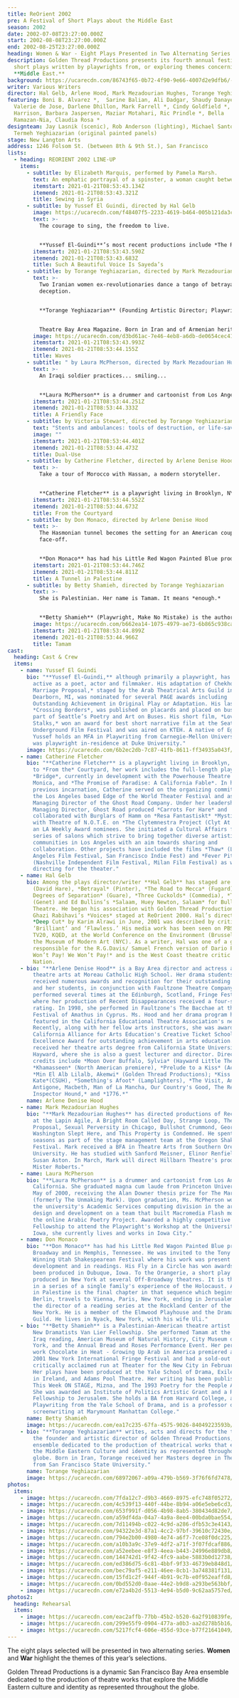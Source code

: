 ```yaml
---
title: ReOrient 2002
pre: A Festival of Short Plays about the Middle East
season: 2002
date: 2002-07-08T23:27:00.000Z
start: 2002-08-08T23:27:00.000Z
end: 2002-08-25T23:27:00.000Z
heading: Women & War - Eight Plays Presented in Two Alternating Series.
description: Golden Thread Productions presents its fourth annual festival of
  short plays written by playwrights from, or exploring themes concerning, the
  **Middle East.**
background: https://ucarecdn.com/86743f65-0b72-4f90-9e66-4007d2e9dfb6/-/crop/1708x987/0,139/-/preview/
writer: Various Writers
director: Hal Gelb, Arlene Hood, Mark Mezadourian Hughes, Torange Yeghiazarian
featuring: Boni B. Alvarez *,  Sarine Balian, Ali Dadgar, Shaudy Danaye-Elmi,
  Valerie de Jose, Darlene Dhillon, Mark Farrell *, Cindy Goldfield *, Jeanette
  Harrison, Barbara Jaspersen, Maziar Motahari, Ric Prindle *, Bella
  Ramazan-Nia, Claudia Rosa *
designteam: Jay Lasnik (scenic), Rob Anderson (lighting), Michael Santo (sound),
  Termeh Yeghiazarian (original painted panels)
stage: New Langton Arts
address: 1246 Folsom St. (between 8th & 9th St.), San Francisco
lists:
  - heading: REORIENT 2002 LINE-UP
    items:
      - subtitle: by Elizabeth Marquis, performed by Pamela Marsh.
        text: An emphatic portrayal of a spinster, a woman caught between cultures.
        itemstart: 2021-01-21T08:53:43.134Z
        itemend: 2021-01-21T08:53:43.321Z
        title: Sewing in Syria
      - subtitle: by Yussef El Guindi, directed by Hal Gelb
        image: https://ucarecdn.com/f48407f5-2233-4619-b464-005b121da3cd/
        text: >-
          The courage to sing, the freedom to live.


          **Yussef El-Guindi**’s most recent productions include *The Ramayana* (co-adaptor) at ACT; and *Pilgrims Musa and Sheri in the New World*(winner of the Steinberg/American Theater Critics Association’s New Play Award in 2012; Gregory Award in 2011) also at ACT, and at Center Repertory Company (Walnut Creek, CA) 2013; and*Language Rooms*(Edgerton Foundation New American Play Award), co-produced by Golden Thread Productions and the Asian American Theater Company in San Francisco; at the Wilma Theater in Philadelphia (premiere), and at the Los Angeles Theater Center. His play *Our Enemies: Lively Scenes of Love and Combat* was produced by Silk Road Theater Project and won the M. Elizabeth Osborn award. It’s included in the anthology Four Arab American Plays, published by McFarland Books. His plays *Back of the Throat*, as well as *Such a Beautiful Voice is Sayeda’s and Karima’s City Pilgrims Musa and Sheri in the New Word* was published in the September, 2012 issue of American Theatre Magazine, and will soon be published by Dramatists Play Service, along with his play, *Jihad Jones and The Kalashnikov Babes*.
        itemstart: 2021-01-21T08:53:43.590Z
        itemend: 2021-01-21T08:53:43.683Z
        title: Such A Beautiful Voice Is Sayeda’s
      - subtitle: by Torange Yeghiazarian, directed by Mark Mezadourian Hughes.
        text: >-
          Two Iranian women ex-revolutionaries dance a tango of betrayal and
          deception.


          **Torange Yeghiazarian** (Founding Artistic Director; Playwright, Thanks- giving; Adapter, Shelter) founded Golden Thread in 1996, where she has directed Our Enemies: Lively Scenes of Love and Combat and Scenic Routes by Yussef El Guindi, The Myth of Creation by Sadegh Hedayat, Tamam by Betty Shamieh, Stuck by Amir Al-Azraki and Voice Room by Reza Soroor, amongst others. She is also a playwright, whose plays include Isfahan Blues (Gerbode-Hewlett Playwright Commission Award), 444 Days, The Fifth String: Ziryab’s Passage to Cordoba (ICCNC commission), and Call Me Mehdi (published in the TCG anthology “Salaam. Peace: An Anthology of Middle Eastern-American Drama”). Her articles have been published in The Drama Review, American Theatre Magazine, and


          Theatre Bay Area Magazine. Born in Iran and of Armenian heritage, she holds a Master’s degree in Theatre Arts from SFSU. She is one of the TCG Legacy Leaders of Color. She has received honors from the Cairo International Theatre Festival, the Symposium on Equity in the Entertainment Industry, and Theatre Bay Area.
        image: https://ucarecdn.com/d3bd61ac-7e46-4eb8-a6db-de0654cec41e/
        itemstart: 2021-01-21T08:53:43.993Z
        itemend: 2021-01-21T08:53:44.155Z
        title: Waves
      - subtitle: " by Laura McPherson, directed by Mark Mezadourian Hughes."
        text: >-
          An Iraqi soldier practices... smiling...


          **Laura McPherson** is a drummer and cartoonist from Los Angeles, California. She graduated magna cum laude from Princeton University in May of 2000, receiving the Alan Downer thesis prize for The Marks of Men (formerly The Unmaking Mark). Upon graduation, Ms. McPherson worked for the university's Academic Services computing division in the area of web design and development on a team that built Macromedia Flash modules for the online Arabic Poetry Project. Awarded a highly competitive Iowa Arts Fellowship to attend the Playwright's Workshop at the University of Iowa, she currently lives and works in Iowa City.
        itemstart: 2021-01-21T08:53:44.251Z
        itemend: 2021-01-21T08:53:44.333Z
        title: A Friendly Face
      - subtitle: by Victoria Stewart, directed by Torange Yeghiazarian
        text: "Stents and ambulances: tools of destruction, or life-savers?"
        image: ""
        itemstart: 2021-01-21T08:53:44.401Z
        itemend: 2021-01-21T08:53:44.473Z
        title: Dual-Use
      - subtitle: by Catherine Fletcher, directed by Arlene Denise Hood.
        text: >-
          Take a tour of Morocco with Hassan, a modern storyteller.


          **Catherine Fletcher** is a playwright living in Brooklyn, NY.  In addition to *From the* Courtyard, her work includes the full-length plays *Bridge*, currently in development with the Powerhouse Theatre in Santa Monica, and *The Promise of Paradise: A California Fable*.  In her previous incarnation, Catherine served on the organizing committee of the Los Angeles based Edge of the World Theater Festival and as the Managing Director of the Ghost Road Company.  Under her leadership as Managing Director, Ghost Road produced *Carrots For Hare* and collaborated with Burglars of Hamm on *Resa Fantastiskt* *Mystisk* and with Theatre of N.O.T.E. on *The Clytemnestra  Project (Clyt At Home),* an LA Weekly Award nominees. She initiated a Cultural Affairs funded series of salons which strive to bring together diverse artistic communities in Los Angeles with an aim towards sharing and collaboration. Other projects have included the films *Thaw* (Los Angeles Film Festival, San Francisco Indie Fest) and *Fever Pitch* (Nashville Independent Film Festival, Milan Film Festival) as well as directing for the theater.
        itemstart: 2021-01-21T08:53:44.552Z
        itemend: 2021-01-21T08:53:44.673Z
        title: From the Courtyard
      - subtitle: by Don Monaco, directed by Arlene Denise Hood
        text: >-
          The Hasmonian tunnel becomes the setting for an American couple’s
          face-off.


          **Don Monaco** has had his Little Red Wagon Painted Blue produced off-off Broadway and in Memphis, Tennessee. He was invited to the Tony Award Winning Utah Shakespearean Festival where his work was present in development and in readings. His Fly in a Circle has won awards and has been produced in Dubuque, Iowa. To the Orangerie, a short play has been produced in New York at several Off-Broadway theatres. It is the second in a series of a single family's experience of the Holocaust. A Tunnel in Palestine is the final chapter in that sequence which begins in Berlin, travels to Vienna, Paris, New York, ending in Jerusalem. Don is the director of a reading series at the Rockland Center of the Arts in New York. He is a member of the Elmwood Playhouse and the Dramatists Guild. He lives in Nyack, New York, with his wife Uli.
        itemstart: 2021-01-21T08:53:44.746Z
        itemend: 2021-01-21T08:53:44.811Z
        title: A Tunnel in Palestine
      - subtitle: by Betty Shamieh, directed by Torange Yeghiazarian
        text: >-
          She is Palestinian. Her name is Tamam. It means *enough.*


          **Betty Shamieh** (Playwright, Make No Mistake) is the author of fifteen plays. Credits include The Strangest (The Semitic Root), Fit for the Queen (Classical Theatre of Harlem), The Black Eyed (New York Theatre Workshop, Magic Theatre), Territories (Magic Theatre), and Roar (The New Group). She was a Clifton Visiting Artist at Harvard College, a Playwriting Fellow at the Radcliffe Institute, a UNESCO Young Artist for Intercultural Dialogue, and a Guggenheim Fellow in Drama and Performance Art. M.F.A., Yale School of Drama. [bettyshamieh.com](https://goldenthread.org/bettyshamieh.com).
        image: https://ucarecdn.com/b662ea14-1075-4979-ae73-6b865c938ca8/
        itemstart: 2021-01-21T08:53:44.899Z
        itemend: 2021-01-21T08:53:44.966Z
        title: Tamam
cast:
  heading: Cast & Crew
  items:
    - name: Yussef El Guindi
      bio: "**Yussef El-Guindi,** although primarily a playwright, has also been
        active as a poet, actor and filmmaker. His adaptation of Chekhov's *A
        Marriage Proposal,* staged by the Arab Theatrical Arts Guild in
        Dearborn, MI, was nominated for several PAGE awards including
        Outstanding Achievement in Original Play or Adaptation. His last poem,
        *Crossing Borders*, was published on placards and placed on buses as
        part of Seattle’s Poetry and Art on Buses. His short film, *Love
        Stalks,* won an award for best short narrative film at the Seattle
        Underground Film Festival and was aired on KTEH. A native of Egypt,
        Yussef holds an MFA in Playwriting from Carnegie-Mellon University and
        was playwright in-residence at Duke University."
      image: https://ucarecdn.com/6b2ec2db-7c87-41fb-8611-ff34935a043f/
    - name: Catherine Fletcher
      bio: "**Catherine Fletcher** is a playwright living in Brooklyn, NY. In addition
        to *From the* Courtyard, her work includes the full-length plays
        *Bridge*, currently in development with the Powerhouse Theatre in Santa
        Monica, and *The Promise of Paradise: A California Fable*. In her
        previous incarnation, Catherine served on the organizing committee of
        the Los Angeles based Edge of the World Theater Festival and as the
        Managing Director of the Ghost Road Company. Under her leadership as
        Managing Director, Ghost Road produced *Carrots For Hare* and
        collaborated with Burglars of Hamm on *Resa Fantastiskt* *Mystisk* and
        with Theatre of N.O.T.E. on *The Clytemnestra Project (Clyt At Home),*
        an LA Weekly Award nominees. She initiated a Cultural Affairs funded
        series of salons which strive to bring together diverse artistic
        communities in Los Angeles with an aim towards sharing and
        collaboration. Other projects have included the films *Thaw* (Los
        Angeles Film Festival, San Francisco Indie Fest) and *Fever Pitch*
        (Nashville Independent Film Festival, Milan Film Festival) as well as
        directing for the theater."
    - name: Hal Gelb
      bio: Among the plays director/writer **Hal Gelb** has staged are *Knuckle*
        (David Hare), *Betrayal* (Pinter), *The Road to Mecca* (Fugard), *Six
        Degrees of Separation* (Guare), *Three Cuckolds* (Commedia), *The Maids*
        (Genet) and Ed Bullins’s *Salaam, Huey Newton, Salaam* for Bullins’s BMT
        Theatre. He began his association with Golden Thread Productions with
        Ghazi Rabihavi’s *Voices* staged at ReOrient 2000. Hal’s direction of
        *Deep Cut* by Karim Alrawi in June, 2001 was described by critics as
        ‘Brilliant’ and ‘Flawless.’ His media work has been seen on PBS, KTVU,
        TV20, KQED, at the World Conference on the Environment (Brussels) and
        the Museum of Modern Art (NYC). As a writer, Hal was one of a group
        responsible for the R.G.Davis/ Samuel French version of Dario Fo’s *We
        Won’t Pay! We Won’t Pay!* and is the West Coast theatre critic for The
        Nation.
    - bio: "**Arlene Denise Hood** is a Bay Area director and actress and teaches
        theatre arts at Moreau Catholic High School. Her drama students have
        received numerous awards and recognition for their outstanding work. She
        and her students, in conjunction with Faultzone Theatre Company, have
        performed several times at the Edinburgh, Scotland, Fringe Festival,
        where her production of Recent Disappearances received a four-star
        rating. In 1998, she performed in Faultzone's The Bacchae at the
        Festival of Amathus in Cyprus. Ms. Hood and her drama program have been
        featured in the California Educational Theatre Association's newsletter.
        Recently, along with her fellow arts instructors, she was awarded The
        California Alliance for Arts Education's Creative Ticket School of
        Excellence Award for outstanding achievement in arts education. Arlene
        received her theatre arts degree from California State University,
        Hayward, where she is also a guest lecturer and director. Directing
        credits include *Moon Over Buffalo, Sylvia* (Hayward Little Theatre),
        *Khamasseen* (North American premiere), *Prelude to a Kiss* (Act Now!),
        *Min El Alb Lilalb, Akemwi* (Golden Thread Productions); *Kiss Me
        Kate*(CSUH), *Something's Afoot* (Lamplighters), *The Visit, Anouilh's
        Antigone, Macbeth, Man of La Mancha, Our Country's Good, The Real
        Inspector Hound,* and *1776.*"
      name: Arlene Denise Hood
    - name: Mark Mezadourian Hughes
      bio: "**Mark Mezadourian Hughes** has directed productions of Reckless, Picasso
        at the Lapin Agile, A Bright Room Called Day, Strange Loop, The
        Proposal, Sexual Perversity in Chicago, Bullshot Crummond, George
        Washington Slept Here, and This Property is Condemned. He spent several
        seasons as part of the stage management team at the Oregon Shakespeare
        Festival. Mark received a BFA in Theatre Arts from Southern Oregon
        University. He has studied with Sanford Meisner, Elinor Renfield and
        Susan Aston. In March, Mark will direct Hillbarn Theatre's production of
        Mister Roberts."
    - name: Laura McPherson
      bio: "**Laura McPherson** is a drummer and cartoonist from Los Angeles,
        California. She graduated magna cum laude from Princeton University in
        May of 2000, receiving the Alan Downer thesis prize for The Marks of Men
        (formerly The Unmaking Mark). Upon graduation, Ms. McPherson worked for
        the university's Academic Services computing division in the area of web
        design and development on a team that built Macromedia Flash modules for
        the online Arabic Poetry Project. Awarded a highly competitive Iowa Arts
        Fellowship to attend the Playwright's Workshop at the University of
        Iowa, she currently lives and works in Iowa City."
    - name: Don Monaco
      bio: "**Don Monaco** has had his Little Red Wagon Painted Blue produced off-off
        Broadway and in Memphis, Tennessee. He was invited to the Tony Award
        Winning Utah Shakespearean Festival where his work was present in
        development and in readings. His Fly in a Circle has won awards and has
        been produced in Dubuque, Iowa. To the Orangerie, a short play has been
        produced in New York at several Off-Broadway theatres. It is the second
        in a series of a single family's experience of the Holocaust. A Tunnel
        in Palestine is the final chapter in that sequence which begins in
        Berlin, travels to Vienna, Paris, New York, ending in Jerusalem. Don is
        the director of a reading series at the Rockland Center of the Arts in
        New York. He is a member of the Elmwood Playhouse and the Dramatists
        Guild. He lives in Nyack, New York, with his wife Uli."
    - bio: "**Betty Shamieh** is a Palestinian-American theatre artist. She received a
        New Dramatists Van Lier Fellowship. She performed Tamam at the Imagine:
        Iraq reading, American Museum of Natural History, City Museum of New
        York, and the Annual Bread and Roses Performance Event. Her performance
        work Chocolate in Heat - Growing Up Arab in America premiered at the
        2001 New York International Fringe Festival and had a sold-out and
        critically acclaimed run at Theater for the New City in February 2002.
        Her plays have been produced at the Yale School of Drama, Exiles Theatre
        in Ireland, and Adams Pool Theatre. Her writing has been published in
        This Week ON STAGE, Mizna, and The 1993 Poetry for the People Anthology.
        She was awarded an Institute of Politics Artistic Grant and a Radcliffe
        Fellowship to Jerusalem. She holds a BA from Harvard College, an MFA in
        Playwriting from the Yale School of Drama, and is a professor of
        screenwriting at Marymount Manhattan College."
      name: Betty Shamieh
      image: https://ucarecdn.com/ea17c235-67fa-4575-9026-84049223593b/
    - bio: "**Torange Yeghiazarian** writes, acts and directs for the theatre and is
        the founder and artistic director of Golden Thread Productions, an
        ensemble dedicated to the production of theatrical works that explore
        the Middle Eastern Culture and identity as represented throughout the
        globe. Born in Iran, Torange received her Masters degree in Theatre Arts
        from San Francisco State University."
      name: Torange Yeghiazarian
      image: https://ucarecdn.com/68972067-a09a-479b-b569-3f76f6fd7478/
photos:
  items:
    - image: https://ucarecdn.com/7fda12c7-d9b3-4669-8975-efc748f05272/
    - image: https://ucarecdn.com/4c539f13-440f-44be-8b94-a06e5ebe6cd3/
    - image: https://ucarecdn.com/653f991f-d056-4b98-8ab5-380434d82de7/
    - image: https://ucarecdn.com/a59df4da-04a7-4a9a-8ee4-00bda0bae554/
    - image: https://ucarecdn.com/7d11494b-c022-4c9d-a286-dfb53c3e4143/
    - image: https://ucarecdn.com/94322e3d-87a1-4cc2-97bf-39610c72430e/
    - image: https://ucarecdn.com/794e2b00-4980-4e74-a6f7-7ce08f0dc225/
    - image: https://ucarecdn.com/a10b3a9c-37e9-4df2-a71f-3f07fdcaf886/
    - image: https://ucarecdn.com/a52eebee-e8f3-4eea-b443-24996e889db8/
    - image: https://ucarecdn.com/144742d1-9f42-4fc9-aabe-5883b0d12738/
    - image: https://ucarecdn.com/ed386d75-6c81-4bbf-9f33-46739eb848d1/
    - image: https://ucarecdn.com/bec79af5-e211-46ee-8cb1-3a748381f131/
    - image: https://ucarecdn.com/15fd1c2f-944f-4b91-9c7b-e0f952eaffd8/
    - image: https://ucarecdn.com/0bd552d0-0aae-44e2-b9d8-a293be563bbf/
    - image: https://ucarecdn.com/e72a4b2d-5513-4e94-b5d0-9c62aa5757ed/
photos2:
  heading: Rehearsal
  items:
    - image: https://ucarecdn.com/eac2affb-77bb-45b2-b520-6a2f910839fe/
    - image: https://ucarecdn.com/299e55f9-0904-477a-a0b3-aa2d278b5b16/
    - image: https://ucarecdn.com/5217fcf4-606e-455d-93ce-b77f21641049/
---
```

The eight plays selected will be presented in two alternating series. **Women** and **War** highlight the themes of this year’s selections.

Golden Thread Productions is a dynamic San Francisco Bay Area ensemble dedicated to the production of theatre works that explore the Middle Eastern culture and identity as represented throughout the globe.